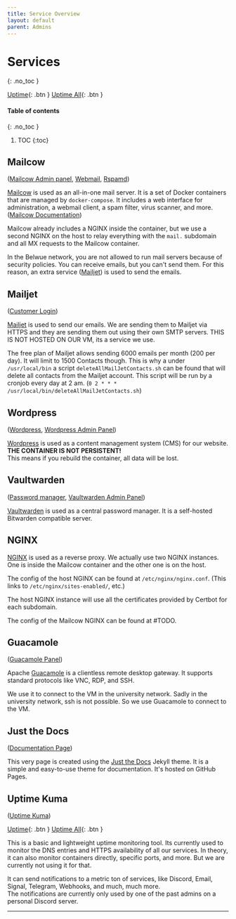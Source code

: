 ```yaml
---
title: Service Overview
layout: default
parent: Admins
---
```


# Services
{: .no_toc }

[Uptime]{: .btn }
[Uptime All]{: .btn }

#### Table of contents
{: .no_toc }

1. TOC
{:toc}

## Mailcow
([Mailcow Admin panel], [Webmail], [Rspamd])

[Mailcow] is used as an all-in-one mail server. It is a set of Docker containers that are managed by `docker-compose`. It includes a web interface for administration, a webmail client, a spam filter, virus scanner, and more. ([Mailcow Documentation])

Mailcow already includes a NGINX inside the container, but we use a second NGINX on the host to relay everything with the `mail.` subdomain and all MX requests to the Mailcow container.

In the Belwue network, you are not allowed to run mail servers because of security policies. You can receive emails, but you can't send them. For this reason, an extra service ([Mailjet](#mailjet)) is used to send the emails.

## Mailjet
([Customer Login])

[Mailjet] is used to send our emails. We are sending them to Mailjet via HTTPS and they are sending them out using their own SMTP servers. THIS IS NOT HOSTED ON OUR VM, its a service we use.

The free plan of Mailjet allows sending 6000 emails per month (200 per day). It will limit to 1500 Contacts though. This is why a under `/usr/local/bin` a script `deleteAllMailJetContacts.sh` can be found that will delete all contacts from the Mailjet account. This script will be run by a cronjob every day at 2 am. (`0 2 * * * /usr/local/bin/deleteAllMailJetContacts.sh`)

## Wordpress
([Wordpress], [Wordpress Admin Panel])

[Wordpress] is used as a content management system (CMS) for our website.\
**THE CONTAINER IS NOT PERSISTENT!**\
This means if you rebuild the container, all data will be lost.

## Vaultwarden
([Password manager], [Vaultwarden Admin Panel])

[Vaultwarden] is used as a central password manager. It is a self-hosted Bitwarden compatible server.

## NGINX

[NGINX] is used as a reverse proxy. We actually use two NGINX instances. One is inside the Mailcow container and the other one is on the host.

The config of the host NGINX can be found at `/etc/nginx/nginx.conf`. (This links to `/etc/nginx/sites-enabled/`, etc.)

The host NGINX instance will use all the certificates provided by Certbot for each subdomain.

The config of the Mailcow NGINX can be found at #TODO.

## Guacamole
([Guacamole Panel])

Apache [Guacamole] is a clientless remote desktop gateway. It supports standard protocols like VNC, RDP, and SSH.

We use it to connect to the VM in the university network. Sadly in the university network, ssh is not possible. So we use Guacamole to connect to the VM.

## Just the Docs
([Documentation Page])

This very page is created using the [Just the Docs] Jekyll theme. It is a simple and easy-to-use theme for documentation.
It's hosted on GitHub Pages.

## Uptime Kuma
([Uptime Kuma])

[Uptime]{: .btn }
[Uptime All]{: .btn }

This is a basic and lightweight uptime monitoring tool. Its currently used to monitor the DNS entries and HTTPS availability of all our services.
In theory, it can also monitor containers directly, specific ports, and more. But we are currently not using it for that.

It can send notifications to a metric ton of services, like Discord, Email, Signal, Telegram, Webhooks, and much, much more.\
The notifications are currently only used by one of the past admins on a personal Discord server.

----

[Mailcow Admin panel]: https://mail.bfp-racing.de/
[Webmail]: https://mail.bfp-racing.de/SOGo/
[Rspamd]: https://mail.bfp-racing.de/rspamd/
[Mailcow]: https://github.com/mailcow/mailcow-dockerized
[Mailcow Documentation]: https://docs.mailcow.email/

[Mailjet]: https://www.mailjet.com/
[Customer Login]: https://app.mailjet.com/signin

[Wordpress]: https://www.bfp-racing.de/
[Wordpress Admin Panel]: https://www.bfp-racing.de/wp-admin/

[Password manager]: https://password.bfp-racing.de
[Vaultwarden Admin Panel]: https://password.bfp-racing.de/admin
[Vaultwarden]: https://www.vaultwarden.net/

[NGINX]: https://www.nginx.com/

[Guacamole Panel]: https://remote.bfp-racing.de/guacamole/
[Guacamole]: https://guacamole.apache.org/

[Documentation Page]: /
[Just the Docs]: https://just-the-docs.com/

[Uptime Kuma]: https://uptime.bfp-racing.de/dashboard/
[Uptime]: https://uptime.bfp-racing.de/
[Uptime All]: https://uptime.bfp-racing.de/status/all

